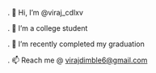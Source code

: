 . 👋 Hi, I’m @viraj_cdlxv

. 👀 I’m a college student

. 🌱 I’m  recently completed my graduation

. 📫 Reach me @ virajdimble6@gmail.com

<!---
viraj37935/viraj37935 is a ✨ special ✨ repository because its `README.md` (this file) appears on your GitHub profile.
You can click the Preview link to take a look at your changes.
--->
<!-- ----💞️ I’m looking to collaborate on ...--->
